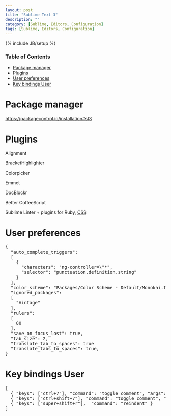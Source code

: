 ```yaml
---
layout: post
title: "Sublime Text 3"
description: ""
category: [Sublime, Editors, Configuration]
tags: [Sublime, Editors, Configuration]
---
```

{% include JB/setup %}

<!-- TOC START -->
<div id="dw__toc">
<h3 class="toggle">Table of Contents</h3>
<div>

<ul class="toc">
<li class="level1"><div class="li"><a href="#package_manager">Package manager</a></div></li>
<li class="level1"><div class="li"><a href="#plugins">Plugins</a></div></li>
<li class="level1"><div class="li"><a href="#user_preferences">User preferences</a></div></li>
<li class="level1"><div class="li"><a href="#key_bindings_user">Key bindings User</a></div></li>
</ul>
</div>
</div>
<!-- TOC END -->

<h1 class="sectionedit1" id="package_manager">Package manager</h1>
<div class="level1">

<p>
<a href="https://packagecontrol.io/installation#st3" class="urlextern" title="https://packagecontrol.io/installation#st3"  rel="nofollow">https://packagecontrol.io/installation#st3</a>
</p>

</div>

<h1 class="sectionedit2" id="plugins">Plugins</h1>
<div class="level1">

<p>
Alignment<br/>

BracketHighlighter<br/>

Colorpicker<br/>

Emmet<br/>

DocBlockr<br/>

Better Coffee​Script<br/>

Sublime Linter + plugins for Ruby, <abbr title="Cascading Style Sheets">CSS</abbr> <br/>

</p>

</div>

<h1 class="sectionedit3" id="user_preferences">User preferences</h1>
<div class="level1">
<pre class="code">{
  &quot;auto_complete_triggers&quot;:
  [
    {
      &quot;characters&quot;: &quot;ng-controller=\&quot;*&quot;,
      &quot;selector&quot;: &quot;punctuation.definition.string&quot;
    }
  ],
  &quot;color_scheme&quot;: &quot;Packages/Color Scheme - Default/Monokai.tmTheme&quot;,
  &quot;ignored_packages&quot;:
  [
    &quot;Vintage&quot;
  ],
  &quot;rulers&quot;:
  [
    80
  ],
  &quot;save_on_focus_lost&quot;: true,
  &quot;tab_size&quot;: 2,
  &quot;translate_tab_to_spaces&quot;: true
  &quot;translate_tabs_to_spaces&quot;: true,
}
</pre>

</div>

<h1 class="sectionedit4" id="key_bindings_user">Key bindings User</h1>
<div class="level1">
<pre class="code">[
  { &quot;keys&quot;: [&quot;ctrl+7&quot;], &quot;command&quot;: &quot;toggle_comment&quot;, &quot;args&quot;: { &quot;block&quot;: false } },
  { &quot;keys&quot;: [&quot;ctrl+shift+7&quot;], &quot;command&quot;: &quot;toggle_comment&quot;, &quot;args&quot;: { &quot;block&quot;: true } },
  { &quot;keys&quot;: [&quot;super+shift+r&quot;],  &quot;command&quot;: &quot;reindent&quot; }
]</pre>

</div>